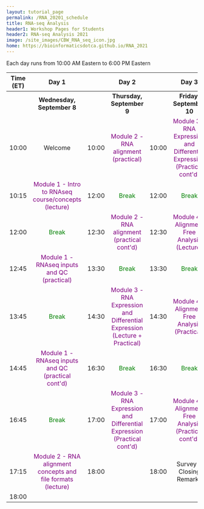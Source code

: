 ```yaml
---
layout: tutorial_page
permalink: /RNA_20201_schedule
title: RNA-seq Analysis
header1: Workshop Pages for Students
header2: RNA-seq Analysis 2021
image: /site_images/CBW_RNA_seq_icon.jpg
home: https://bioinformaticsdotca.github.io/RNA_2021
---
```


Each day runs from 10:00 AM Eastern to 6:00 PM Eastern

| **Time (ET)** | **Day 1** | | **Day 2** | | **Day 3** |  
| :---: | :---: | :---: | :---: |:---: | :---: |  
| | **Wednesday, September 8** | | **Thursday, September 9** | | **Friday, September 10** |  
|	10:00	|	Welcome	|	10:00	|	<font color="purple">Module 2 - RNA alignment (practical)</font>	|	10:00	|	<font color="purple">Module 3 - RNA Expression and Differential Expression (Practical cont'd)</font>	|
|	10:15	|	<font color="purple">Module 1 - Intro to RNAseq course/concepts (lecture)</font>	|	12:00	|	<font color="green">Break</font>	|	12:00	|	<font color="green">Break</font>	|
|	12:00	|	<font color="green">Break</font>	|	12:30	|	<font color="purple">Module 2 - RNA alignment (practical cont'd)</font>	|	12:30	|	<font color="purple">Module 4 - Alignment Free Analysis (Lecture)</font>	|
|	12:45	|	<font color="purple">Module 1 - RNAseq inputs and QC (practical)</font>	|	13:30	|	<font color="green">Break</font>	|	13:30	|	<font color="green">Break</font>	|
|	13:45	|	<font color="green">Break</font>	|	14:30	|	<font color="purple">Module 3 - RNA Expression and Differential Expression (Lecture + Practical)</font>	|	14:30	|	<font color="purple">Module 4 - Alignment Free Analysis (Practical)</font>	|
|	14:45	|	<font color="purple">Module 1 - RNAseq inputs and QC (practical cont'd)</font>	|	16:30	|	<font color="green">Break</font>	|	16:30	|	<font color="green">Break</font>	|
|	16:45	|	<font color="green">Break</font>	|	17:00	|	<font color="purple">Module 3 - RNA Expression and Differential Expression (Practical cont'd)</font>	|	17:00	|	<font color="purple">Module 4 - Alignment Free Analysis (Practical cont'd)</font>	|
|	17:15	|	<font color="purple">Module 2 - RNA alignment concepts and file formats (lecture)</font>	|	18:00	| |	18:00	|		Survey & Closing Remarks	|
|	18:00	|	|	|	|	|	|	|	|	|	|	|
